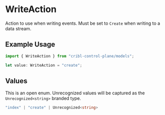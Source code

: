 # WriteAction

Action to use when writing events. Must be set to `Create` when writing to a data stream.

## Example Usage

```typescript
import { WriteAction } from "cribl-control-plane/models";

let value: WriteAction = "create";
```

## Values

This is an open enum. Unrecognized values will be captured as the `Unrecognized<string>` branded type.

```typescript
"index" | "create" | Unrecognized<string>
```
